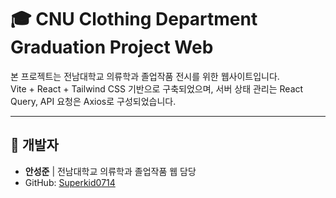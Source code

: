 # 🎓 CNU Clothing Department Graduation Project Web

본 프로젝트는 전남대학교 의류학과 졸업작품 전시를 위한 웹사이트입니다.  
Vite + React + Tailwind CSS 기반으로 구축되었으며, 서버 상태 관리는 React Query, API 요청은 Axios로 구성되었습니다.

---


## 👤 개발자

- **안성준** | 전남대학교 의류학과 졸업작품 웹 담당
- GitHub: [Superkid0714](https://github.com/Superkid0714)

